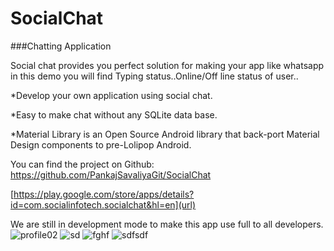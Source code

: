 # SocialChat
###Chatting Application

Social chat provides you perfect solution for making your app like whatsapp in this demo you will find Typing status..Online/Off line status of user..

*Develop your own application using social chat.

*Easy to make chat without any SQLite data base.

*Material Library is an Open Source Android library that back-port Material Design components to pre-Lolipop Android.


You can find the project on Github:
https://github.com/PankajSavaliyaGit/SocialChat

[https://play.google.com/store/apps/details?id=com.socialinfotech.socialchat&hl=en](url)

We are still in development mode  to make this app use full to all developers.
![profile02](https://cloud.githubusercontent.com/assets/13134958/14628086/426e81ea-0618-11e6-847f-2d61b799dce5.png)
![sd](https://cloud.githubusercontent.com/assets/13134958/14628090/4cbd2656-0618-11e6-97b9-0c01d761d70d.png)
![fghf](https://cloud.githubusercontent.com/assets/13134958/14628091/4d41b6e6-0618-11e6-91f9-e8fdd4fb1561.png)
![sdfsdf](https://cloud.githubusercontent.com/assets/13134958/14628093/5157b64a-0618-11e6-8815-3287025e56e4.png)

